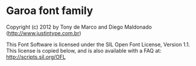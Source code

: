 # Garoa font family

Copyright (c) 2012 by Tony de Marco and Diego Maldonado (http://www.justintype.com.br)

This Font Software is licensed under the SIL Open Font License, Version 1.1.
This license is copied below, and is also available with a FAQ at:
http://scripts.sil.org/OFL
